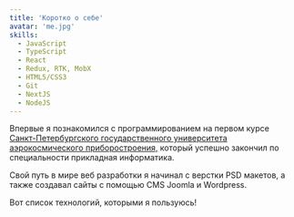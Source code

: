 ```yaml
---
title: 'Коротко о себе'
avatar: 'me.jpg'
skills:
  - JavaScript
  - TypeScript
  - React
  - Redux, RTK, MobX
  - HTML5/CSS3
  - Git
  - NextJS
  - NodeJS
---
```


Впервые я познакомился с программированием на первом курсе [Санкт-Петербургского государственного университета аэрокосмического приборостроения,](https://new.guap.ru/) который успешно закончил по специальности прикладная информатика.

Свой путь в мире веб разработки я начинал с верстки PSD макетов, а также создавал сайты с помощью CMS Joomla и Wordpress.



Вот список технологий, которыми я пользуюсь!
